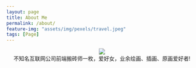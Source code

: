 ```yaml
---
layout: page
title: About Me
permalink: /about/
feature-img: "assets/img/pexels/travel.jpeg"
tags: [Page]
---
```

<div style="text-align: center">
<image src="../assets/img/meimei.jpeg" />


<div>不知名互联网公司前端搬砖师一枚，爱好女，业余绘画、插画、原画爱好者!</div>




</div>

